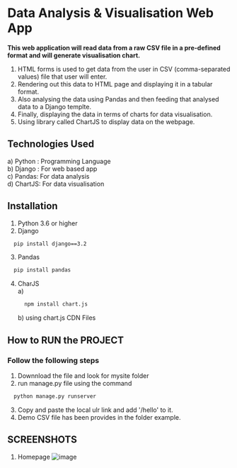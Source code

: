 
# Data Analysis & Visualisation Web App

**This web application will read data from a raw CSV file in a pre-defined format and will generate visualisation chart.**
1) HTML forms is used to get data from the user in CSV (comma-separated values) file that user will enter.
2) Rendering out this data to HTML page and displaying it in a tabular format.
3) Also analysing the data using Pandas and then feeding that analysed data to a Django templte.
4) Finally, displaying the data in terms of charts for data visualisation. 
5) Using library called ChartJS to display data on the webpage.

## Technologies Used
a) Python : Programming Language    
b) Django : For web based app  
c) Pandas: For data analysis  
d) ChartJS: For data visualisation  

## Installation

1) Python 3.6 or higher
2) Django 

```bash
  pip install django==3.2
```
3) Pandas 
```bash
  pip install pandas 
```
4) CharJS  
   a) 
      ```bash
        npm install chart.js
      ```  
   b) using chart.js CDN Files

## How to RUN the PROJECT
### Follow the following steps
1) Downnload the file and look for mysite folder  
2) run manage.py file using the command 
```bash
  python manage.py runserver 
```
3) Copy and paste the local ulr link and add '/hello' to it.  
4) Demo CSV file has been provides in the folder example.  

## SCREENSHOTS

1) Homepage 
![image](https://user-images.githubusercontent.com/102078863/208434977-6fee74d7-722c-455c-8708-fd5d34e56814.png)

